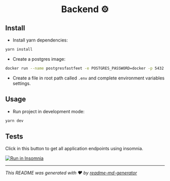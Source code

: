 <h1 align="center">Backend ⚙️</h1>

## Install

- Install yarn dependencies:
```sh
yarn install
```

- Create a postgres image:
```sh
docker run --name postgresfastfeet -e POSTGRES_PASSWORD=docker -p 5432:5432 -d -t postgres
```

- Create a file in root path called `.env` and complete environment variables settings.

## Usage



- Run project in development mode:
```sh
yarn dev
```

## Tests

Click in this button to get all application endpoints using insomnia.

<a href="https://insomnia.rest/run/?label=git%40github.com%3Aestevaowat%2Ffastfeet.git&uri=https%3A%2F%2Fraw.githubusercontent.com%2Festevaowat%2Ffastfeet%2Fmaster%2Fbackend%2Finsomnia_requests.json" target="_blank"><img src="https://insomnia.rest/images/run.svg" alt="Run in Insomnia"></a>

---

_This README was generated with ❤️ by [readme-md-generator](https://github.com/kefranabg/readme-md-generator)_
